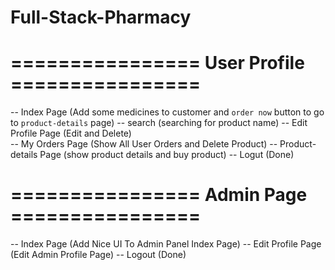 # Full-Stack-Pharmacy
# ================ User Profile ================ 
-- Index Page (Add some medicines to customer and `order now` button to go to `product-details` page) 
-- search (searching for product name)
-- Edit Profile Page (Edit and Delete)                                                                     
-- My Orders Page (Show All User Orders and Delete Product)
-- Product-details Page (show product details and buy product)
-- Logut (Done)
# ================ Admin Page   ================
-- Index Page (Add Nice UI To Admin Panel Index Page)
-- Edit Profile Page (Edit Admin Profile Page)
-- Logout (Done)   

<!-- <div class="conatainer">
    Any Thing
</div> -->


<!-- ?med_id=<?php echo $data['id'] ?> -->


<!-- <?php foreach ($medicine as $data) { ?>
            <div class="card" style="width: 18rem;">
                <img src="../../Images/<?php echo $data['medicine_image']; ?>" class="card-img-top" alt="Panadol img">
                <div class="card-body">
                    <h5 class="card-title"><?php echo $data['medicine_title'] ?></h5>
                    <p class="card-text"><?php echo $data['medicine_description'] ?></p>
                    <form method="GET">
                        <a href="/pharmacy/userPanel/user/list-orders.php ?med_id=<?php echo $data['med_id']; ?>" class="d-grid gap-2 btn btn-primary">Buy Now</a>
                    </form>
                </div>
            </div>
        <?php } ?> -->